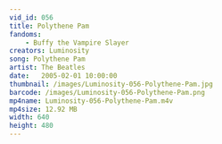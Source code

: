 ```yaml
---
vid_id: 056
title: Polythene Pam
fandoms:
    - Buffy the Vampire Slayer
creators: Luminosity
song: Polythene Pam
artist: The Beatles
date:   2005-02-01 10:00:00
thumbnail: /images/Luminosity-056-Polythene-Pam.jpg
barcode: /images/Luminosity-056-Polythene-Pam.png
mp4name: Luminosity-056-Polythene-Pam.m4v
mp4size: 12.92 MB
width: 640
height: 480
---
```



